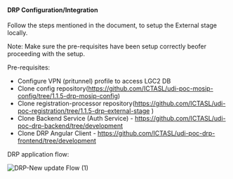 #### DRP Configuration/Integration 

Follow the steps mentioned in the document, to setup the External stage locally.


Note: Make sure the pre-requisites have been setup correctly beofer proceeding with the setup.

Pre-requisites:

- Configure VPN (pritunnel) profile to access LGC2 DB
- Clone config repository(https://github.com/ICTASL/udi-poc-mosip-config/tree/1.1.5-drp-mosip-config)
- Clone registration-processor repository(https://github.com/ICTASL/udi-poc-registration/tree/1.1.5-drp-external-stage )
- Clone Backend Service (Auth Service) - https://github.com/ICTASL/udi-poc-drp-backend/tree/development
- Clone DRP Angular Client - https://github.com/ICTASL/udi-poc-drp-frontend/tree/development


DRP application flow:


![DRP-New update Flow (1)](https://user-images.githubusercontent.com/11026172/124411635-8ace9b80-dd6a-11eb-8fab-2f339fbcbfc1.png)
